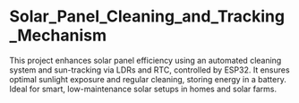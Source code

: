 # Solar_Panel_Cleaning_and_Tracking_Mechanism
This project enhances solar panel efficiency using an automated cleaning system and sun-tracking via LDRs and RTC, controlled by ESP32. It ensures optimal sunlight exposure and regular cleaning, storing energy in a battery. Ideal for smart, low-maintenance solar setups in homes and solar farms.
